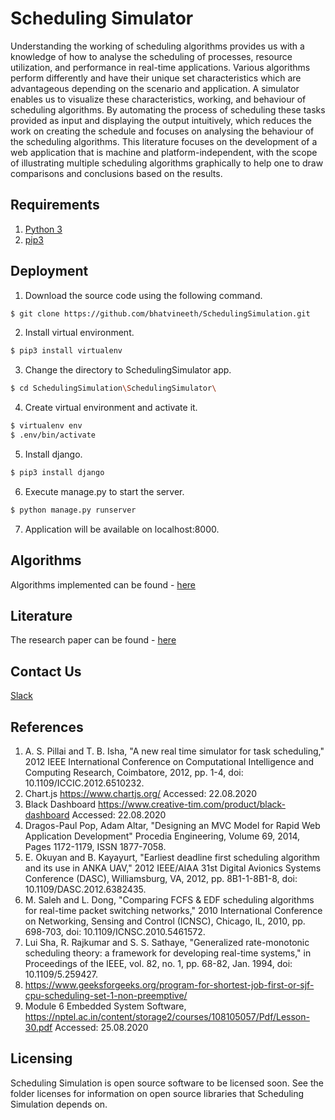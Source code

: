 # Scheduling Simulator

Understanding the working of scheduling algorithms provides us with a knowledge of how to analyse the scheduling of processes, resource utilization, and performance in real-time applications. Various algorithms perform differently and have their unique set characteristics which are advantageous depending on the scenario and application. A simulator enables us to visualize these characteristics, working, and behaviour of scheduling algorithms. By automating the process of scheduling these tasks provided as input and displaying the output intuitively, which reduces the work on creating the schedule and focuses on analysing the behaviour of the scheduling algorithms. This literature focuses on the development of a web application that is machine and platform-independent, with the scope of illustrating multiple scheduling algorithms graphically to help one to draw comparisons and conclusions based on the results.

## Requirements
1. [Python 3](https://www.python.org/downloads/)
2. [pip3](https://pip.pypa.io/en/stable/)

## Deployment

1. Download the source code using the following command.
```bash
$ git clone https://github.com/bhatvineeth/SchedulingSimulation.git
```
2. Install virtual environment.
```bash
$ pip3 install virtualenv
```
3. Change the directory to SchedulingSimulator app.
```bash
$ cd SchedulingSimulation\SchedulingSimulator\
```
4. Create virtual environment and activate it.
```bash
$ virtualenv env
$ .env/bin/activate
```
5. Install django.
```bash
$ pip3 install django
```
6. Execute manage.py to start the server.
```bash
$ python manage.py runserver
```
7. Application will be available on localhost:8000.

## Algorithms
Algorithms implemented can be found - [here](./Documentation/Algorithms/README.md)

## Literature
The research paper can be found - [here](./Documentation/Research-Paper/Scheduling_Simulator.pdf)

## Contact Us
[Slack](https://join.slack.com/t/slack-e714504/shared_invite/zt-qbkybvep-4a8itShMEM27ZRW2gX4PcA) 

## References
1. A. S. Pillai and T. B. Isha, "A new real time simulator for task scheduling," 2012 IEEE International Conference on Computational Intelligence and Computing Research, Coimbatore, 2012, pp. 1-4, doi: 10.1109/ICCIC.2012.6510232.
2. Chart.js https://www.chartjs.org/ Accessed: 22.08.2020
3. Black Dashboard https://www.creative-tim.com/product/black-dashboard Accessed: 22.08.2020
4. Dragos-Paul Pop, Adam Altar, "Designing an MVC Model for Rapid Web Application Development" Procedia Engineering, Volume 69, 2014, Pages 1172-1179, ISSN 1877-7058.
5. E. Okuyan and B. Kayayurt, "Earliest deadline first scheduling algorithm and its use in ANKA UAV," 2012 IEEE/AIAA 31st Digital Avionics Systems Conference (DASC), Williamsburg, VA, 2012, pp. 8B1-1-8B1-8, doi: 10.1109/DASC.2012.6382435.
6. M. Saleh and L. Dong, "Comparing FCFS \& EDF scheduling algorithms for real-time packet switching networks," 2010 International Conference on Networking, Sensing and Control (ICNSC), Chicago, IL, 2010, pp. 698-703, doi: 10.1109/ICNSC.2010.5461572.
7. Lui Sha, R. Rajkumar and S. S. Sathaye, "Generalized rate-monotonic scheduling theory: a framework for developing real-time systems," in Proceedings of the IEEE, vol. 82, no. 1, pp. 68-82, Jan. 1994, doi: 10.1109/5.259427.
8. https://www.geeksforgeeks.org/program-for-shortest-job-first-or-sjf-cpu-scheduling-set-1-non-preemptive/
9. Module 6 Embedded System Software, https://nptel.ac.in/content/storage2/courses/108105057/Pdf/Lesson-30.pdf Accessed: 25.08.2020

## Licensing
Scheduling Simulation is open source software to be licensed soon. See the folder licenses for information on open source libraries that Scheduling Simulation depends on.
